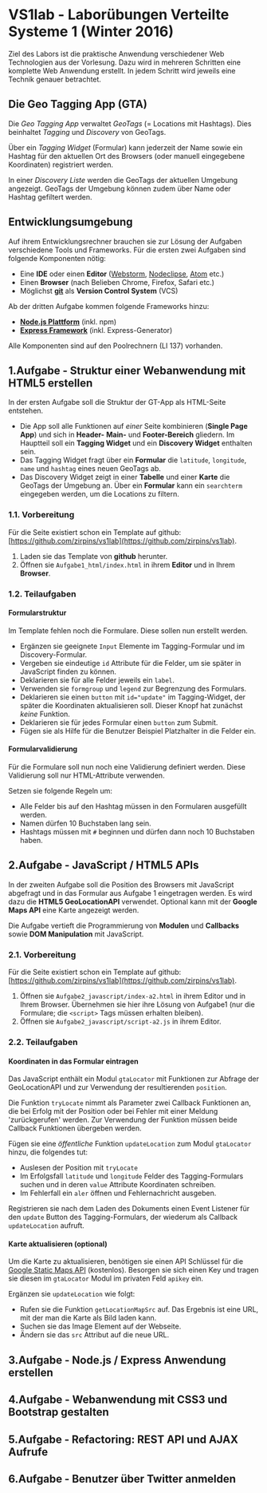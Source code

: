 # VS1lab - Laborübungen Verteilte Systeme 1 (Winter 2016)
Ziel des Labors ist die praktische Anwendung verschiedener Web Technologien aus der Vorlesung. Dazu wird in mehreren Schritten eine komplette Web Anwendung erstellt. In jedem Schritt wird jeweils eine Technik genauer betrachtet.

## Die Geo Tagging App (GTA)
Die *Geo Tagging App* verwaltet *GeoTags* (= Locations mit Hashtags). Dies beinhaltet *Tagging* und *Discovery* von GeoTags.

Über ein *Tagging Widget* (Formular) kann jederzeit der Name sowie ein Hashtag für den aktuellen Ort des Browsers (oder manuell eingegebene Koordinaten) registriert werden.

In einer *Discovery Liste* werden die GeoTags der aktuellen Umgebung angezeigt. GeoTags der Umgebung können zudem über Name oder Hashtag gefiltert werden.

## Entwicklungsumgebung
Auf ihrem Entwicklungsrechner brauchen sie zur Lösung der Aufgaben verschiedene Tools und Frameworks. Für die ersten zwei Aufgaben sind folgende Komponenten nötig:

- Eine **IDE** oder einen **Editor** ([Webstorm](https://www.jetbrains.com/webstorm/), [Nodeclipse](http://www.nodeclipse.org), [Atom](https://atom.io) etc.)
- Einen **Browser** (nach Belieben Chrome, Firefox, Safari etc.)
- Möglichst [**git**](https://help.github.com/articles/set-up-git/) als **Version Control System** (VCS)

Ab der dritten Aufgabe kommen folgende Frameworks hinzu:

- [**Node.js Plattform**](https://nodejs.org) (inkl. npm)
- [**Express Framework**](http://expressjs.com) (inkl. Express-Generator)

Alle Komponenten sind auf den Poolrechnern (LI 137) vorhanden.

## 1.Aufgabe - Struktur einer Webanwendung mit HTML5 erstellen
In der ersten Aufgabe soll die Struktur der GT-App als HTML-Seite entstehen.

- Die App soll alle Funktionen auf *einer* Seite kombinieren (**Single Page App**) und sich in **Header-** **Main-** und **Footer-Bereich** gliedern. Im Hauptteil soll ein **Tagging Widget** und ein **Discovery Widget** enthalten sein.
- Das Tagging Widget fragt über ein	**Formular** die `latitude`, `longitude`, `name` und `hashtag` eines neuen GeoTags ab.
- Das Discovery Widget zeigt in einer **Tabelle** und einer **Karte** die GeoTags der Umgebung an. Über ein **Formular** kann ein `searchterm` eingegeben werden, um die Locations zu filtern.

### 1.1. Vorbereitung
Für die Seite existiert schon ein Template auf github: [https://github.com/zirpins/vs1lab](https://github.com/zirpins/vs1lab).
1. Laden sie das Template von **github** herunter.
2. Öffnen sie `Aufgabe1_html/index.html` in ihrem **Editor** und in Ihrem **Browser**.

### 1.2. Teilaufgaben
#### Formularstruktur
Im Template fehlen noch die Formulare. Diese sollen nun erstellt werden.
- Ergänzen sie geeignete `Input` Elemente im Tagging-Formular und im Discovery-Formular.
- Vergeben sie eindeutige `id` Attribute für die Felder, um sie später in JavaScript finden zu können.
- Deklarieren sie für alle Felder jeweils ein `label`.
- Verwenden sie `formgroup` und `legend` zur Begrenzung des Formulars.
- Deklarieren sie einen `button` mit  `id="update"` im Tagging-Widget, der später die Koordinaten aktualisieren soll. Dieser Knopf hat zunächst *keine* Funktion.
- Deklarieren sie für jedes Formular einen `button` zum Submit.
- Fügen sie als Hilfe für die Benutzer Beispiel Platzhalter in die Felder ein.

#### Formularvalidierung
Für die Formulare soll nun noch eine Validierung definiert werden. Diese Validierung soll nur HTML-Attribute verwenden.

Setzen sie folgende Regeln um:
- Alle Felder bis auf den Hashtag müssen in den Formularen ausgefüllt werden.
- Namen dürfen 10 Buchstaben lang sein.
- Hashtags müssen mit `#` beginnen und dürfen dann noch 10 Buchstaben haben.

## 2.Aufgabe - JavaScript / HTML5 APIs
In der zweiten Aufgabe soll die Position des Browsers mit JavaScript abgefragt und in das Formular aus Aufgabe 1 eingetragen werden. Es wird dazu die **HTML5 GeoLocationAPI** verwendet. Optional kann mit der **Google Maps API** eine Karte angezeigt werden.

Die Aufgabe vertieft die Programmierung von **Modulen** und **Callbacks** sowie **DOM Manipulation** mit JavaScript.

### 2.1. Vorbereitung
Für die Seite existiert schon ein Template auf github: [https://github.com/zirpins/vs1lab](https://github.com/zirpins/vs1lab).
1. Öffnen sie `Aufgabe2_javascript/index-a2.html` in ihrem Editor und in Ihrem Browser. Übernehmen sie hier ihre Lösung von Aufgabe1 (nur die Formulare; die `<script>` Tags müssen erhalten bleiben).
2. Öffnen sie `Aufgabe2_javascript/script-a2.js` in ihrem Editor.

### 2.2. Teilaufgaben
#### Koordinaten in das Formular eintragen
Das JavaScript enthält ein Modul `gtaLocator` mit Funktionen zur Abfrage der GeoLocationAPI und zur Verwendung der resultierenden `position`.

Die Funktion `tryLocate` nimmt als Parameter zwei Callback Funktionen an, die bei Erfolg mit der Position oder bei Fehler mit einer Meldung 'zurückgerufen' werden. Zur Verwendung der Funktion müssen beide Callback Funktionen übergeben werden.

Fügen sie eine _öffentliche_ Funktion `updateLocation` zum Modul `gtaLocator` hinzu, die folgendes tut:
- Auslesen der Position mit `tryLocate`
- Im Erfolgsfall `latitude` und `longitude` Felder des Tagging-Formulars suchen und in deren `value` Attribute Koordinaten schreiben.
- Im Fehlerfall ein `aler` öffnen und Fehlernachricht ausgeben.

Registrieren sie nach dem Laden des Dokuments einen Event Listener für den `update` Button des Tagging-Formulars, der wiederum als Callback `updateLocation` aufruft.

#### Karte aktualisieren (optional)
Um die Karte zu aktualisieren, benötigen sie einen API Schlüssel für die [Google Static Maps API](https://developers.google.com/maps/documentation/static-maps/) (kostenlos). Besorgen sie sich einen Key und tragen sie diesen im `gtaLocator` Modul im privaten Feld `apikey` ein.

Ergänzen sie `updateLocation` wie folgt:
- Rufen sie die Funktion `getLocationMapSrc` auf. Das Ergebnis ist eine URL, mit der man die Karte als Bild laden kann.
- Suchen sie das Image Element auf der Webseite.
- Ändern sie das `src` Attribut auf die neue URL.

## 3.Aufgabe - Node.js / Express Anwendung erstellen
## 4.Aufgabe - Webanwendung mit CSS3 und Bootstrap gestalten
## 5.Aufgabe - Refactoring: REST API und AJAX Aufrufe
## 6.Aufgabe - Benutzer über Twitter anmelden
